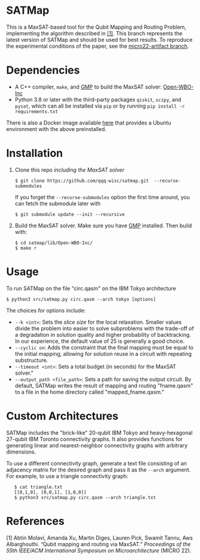 # SATMap
   This is a MaxSAT-based tool for the Qubit Mapping and Routing Problem, implementing the algorithm described in [[1]](https://pages.cs.wisc.edu/~aws/papers/micro22.pdf). This branch represents the latest version of SATMap and should be used for best results. To reproduce the experimental conditions of the paper, see the [micro22-artifact branch](https://github.com/qqq-wisc/satmap/tree/micro22-artifact).

# Dependencies

+ A C++ compiler, ``make``, and [GMP](https://gmplib.org/) to build the MaxSAT solver: [Open-WBO-Inc](https://github.com/sbjoshi/Open-WBO-Inc)
+ Python 3.8 or later with the third-party packages ``qiskit``, ``scipy``, and ``pysat``, which can all be installed via ``pip`` or by running ``pip install -r requirements.txt``

There is also a Docker image available [here](https://hub.docker.com/repository/docker/abtinm/qmapping) that provides a Ubuntu environment with the above preinstalled.

# Installation
1. Clone this repo *including the MaxSAT solver* 

   ```$ git clone https://github.com/qqq-wisc/satmap.git  --recurse-submodules```
 
    If you forget the ```--recurse-submodules``` option the first time around, you can fetch the submodule later with 

     ```$ git submodule update --init --recursive```

2. Build the MaxSAT solver. Make sure you have [GMP](https://gmplib.org/) installed. Then build with:
    ```
    $ cd satmap/lib/Open-WBO-Inc/
    $ make r
    ```
    
# Usage
To run SATMap on the file "circ.qasm" on the IBM Tokyo architecture
```
$ python3 src/satmap.py circ.qasm --arch tokyo [options]
```
The choices for options include:
+ ``--k <int>``: Sets the *slice size* for the local relaxation. Smaller values divide the problem into easier to solve subproblems with the trade-off of a degradation in solution quality and higher probability of backtracking. In our experience, the default value of 25 is generally a good choice.
+ ``--cyclic on``: Adds the constraint that the final mapping must be equal to the initial mapping, allowing for solution reuse in a circuit with repeating substructure.
+ ``--timeout <int>``: Sets a total budget (in seconds) for the MaxSAT solver."
+ ``--output_path <file_path>``: Sets a path for saving the output circuit. By default, SATMap writes the result of mapping and routing "fname.qasm" to a file in the home directory called "mapped_fname.qasm."

# Custom Architectures
SATMap includes the "brick-like" 20-qubit IBM Tokyo and heavy-hexagonal 27-qubit IBM Toronto connectivity graphs. It also provides functions for generating linear and nearest-neighbor connectivity graphs with arbitrary dimensions. 

To use a different connectivity graph, generate a text file consisting of an adjacency matrix for the desired graph and pass it as the ``--arch`` argument.
For example, to use a triangle connectivity graph:
 ```
    $ cat triangle.txt 
    [[0,1,0], [0,0,1], [1,0,0]]
    $ python3 src/satmap.py circ.qasm --arch triangle.txt
 ```

# References
[1] Abtin Molavi, Amanda Xu, Martin Diges, Lauren Pick, Swamit Tannu, Aws Albarghouthi. “Qubit
mapping and routing via MaxSAT.” *Proceedings of the 55th IEEE/ACM International Symposium
on Microarchitecture* (MICRO 22).
